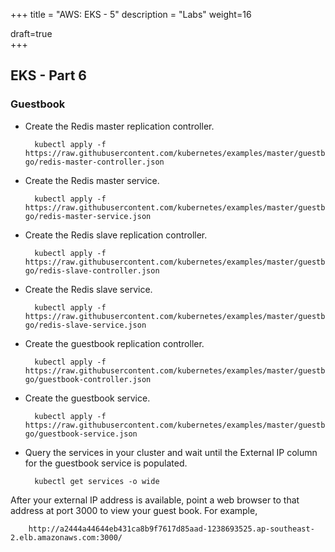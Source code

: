 +++
title = "AWS: EKS - 5"
description = "Labs"
weight=16

draft=true      
+++


## EKS - Part 6

### Guestbook

* Create the Redis master replication controller.

        kubectl apply -f https://raw.githubusercontent.com/kubernetes/examples/master/guestbook-go/redis-master-controller.json


* Create the Redis master service.

        kubectl apply -f https://raw.githubusercontent.com/kubernetes/examples/master/guestbook-go/redis-master-service.json



* Create the Redis slave replication controller.

        kubectl apply -f https://raw.githubusercontent.com/kubernetes/examples/master/guestbook-go/redis-slave-controller.json


* Create the Redis slave service.

        kubectl apply -f https://raw.githubusercontent.com/kubernetes/examples/master/guestbook-go/redis-slave-service.json

* Create the guestbook replication controller.

        kubectl apply -f https://raw.githubusercontent.com/kubernetes/examples/master/guestbook-go/guestbook-controller.json


* Create the guestbook service.

        kubectl apply -f https://raw.githubusercontent.com/kubernetes/examples/master/guestbook-go/guestbook-service.json



* Query the services in your cluster and wait until the External IP column for the guestbook service is populated.

        kubectl get services -o wide

After your external IP address is available, point a web browser to that address at port 3000 to view your guest book. For example, 

        http://a2444a44644eb431ca8b9f7617d85aad-1238693525.ap-southeast-2.elb.amazonaws.com:3000/





